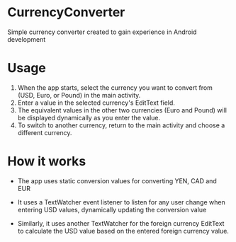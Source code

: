 # CurrencyConverter
Simple currency converter created to gain experience in Android development

# Usage
1. When the app starts, select the currency you want to convert from (USD, Euro, or Pound) in the main activity.
2. Enter a value in the selected currency's EditText field.
3. The equivalent values in the other two currencies (Euro and Pound) will be displayed dynamically as you enter the value.
4. To switch to another currency, return to the main activity and choose a different currency.

# How it works
-  The app uses static conversion values for converting YEN, CAD and EUR

- It uses a TextWatcher event listener to listen for any user change when entering USD values, dynamically updating the conversion value

- Similarly, it uses another TextWatcher for the foreign currency EditText to calculate the USD value based on the entered foreign currency value.

